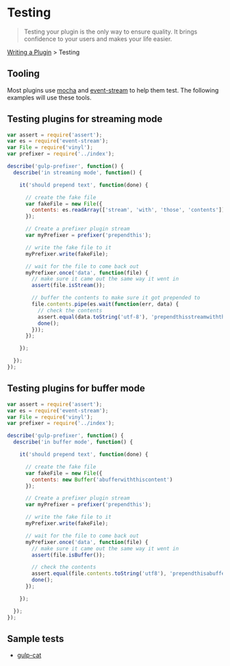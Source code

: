 # Testing

> Testing your plugin is the only way to ensure quality. It brings confidence to your users and makes your life easier.

[Writing a Plugin](README.md) > Testing

## Tooling

Most plugins use [mocha](https://github.com/visionmedia/mocha) and [event-stream](https://github.com/dominictarr/event-stream) to help them test. The following examples will use these tools.

## Testing plugins for streaming mode

```js
var assert = require('assert');
var es = require('event-stream');
var File = require('vinyl');
var prefixer = require('../index');

describe('gulp-prefixer', function() {
  describe('in streaming mode', function() {

    it('should prepend text', function(done) {

      // create the fake file
      var fakeFile = new File({
        contents: es.readArray(['stream', 'with', 'those', 'contents'])
      });

      // Create a prefixer plugin stream
      var myPrefixer = prefixer('prependthis');

      // write the fake file to it
      myPrefixer.write(fakeFile);

      // wait for the file to come back out
      myPrefixer.once('data', function(file) {
        // make sure it came out the same way it went in
        assert(file.isStream());

        // buffer the contents to make sure it got prepended to
        file.contents.pipe(es.wait(function(err, data) {
          // check the contents
          assert.equal(data.toString('utf-8'), 'prependthisstreamwiththosecontents');
          done();
        }));
      });

    });

  });
});
```

## Testing plugins for buffer mode

```js
var assert = require('assert');
var es = require('event-stream');
var File = require('vinyl');
var prefixer = require('../index');

describe('gulp-prefixer', function() {
  describe('in buffer mode', function() {

    it('should prepend text', function(done) {

      // create the fake file
      var fakeFile = new File({
        contents: new Buffer('abufferwiththiscontent')
      });

      // Create a prefixer plugin stream
      var myPrefixer = prefixer('prependthis');

      // write the fake file to it
      myPrefixer.write(fakeFile);

      // wait for the file to come back out
      myPrefixer.once('data', function(file) {
        // make sure it came out the same way it went in
        assert(file.isBuffer());

        // check the contents
        assert.equal(file.contents.toString('utf8'), 'prependthisabufferwiththiscontent');
        done();
      });

    });

  });
});
```

## Sample tests
* [gulp-cat](https://github.com/ben-eb/gulp-cat/blob/master/test.js)
